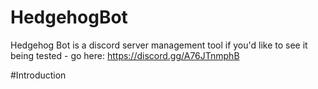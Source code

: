 # HedgehogBot
Hedgehog Bot is a discord server management tool
if you'd like to see it being tested - go here: https://discord.gg/A76JTnmphB

#Introduction


